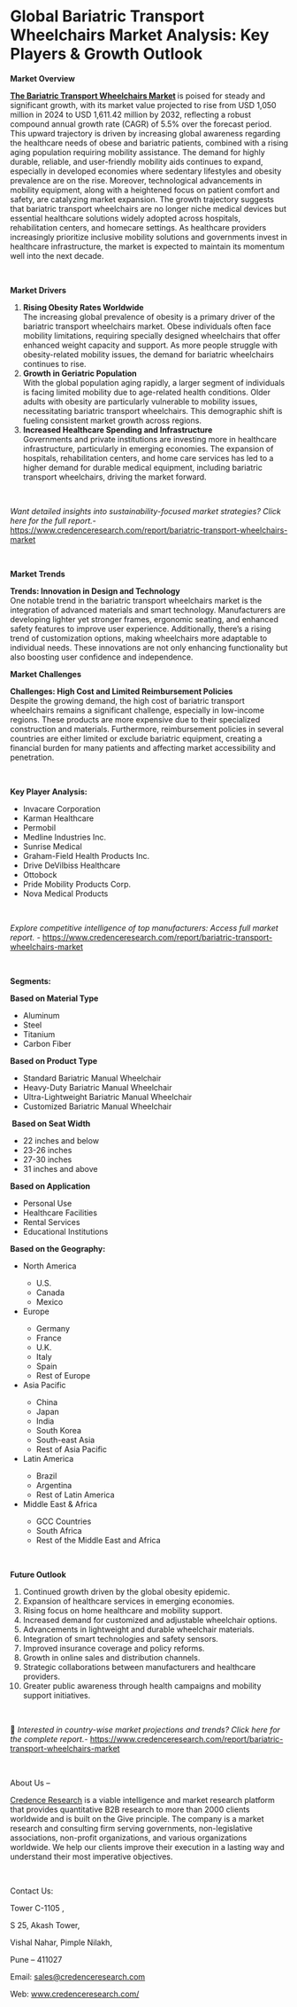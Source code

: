 #  Global Bariatric Transport Wheelchairs Market Analysis: Key Players & Growth Outlook



<p><strong>Market Overview</strong></p>
<p><strong><a href="https://www.credenceresearch.com/report/bariatric-transport-wheelchairs-market">The Bariatric Transport Wheelchairs Market</a> </strong>is poised for steady and significant growth, with its market value projected to rise from USD 1,050 million in 2024 to USD 1,611.42 million by 2032, reflecting a robust compound annual growth rate (CAGR) of 5.5% over the forecast period. This upward trajectory is driven by increasing global awareness regarding the healthcare needs of obese and bariatric patients, combined with a rising aging population requiring mobility assistance. The demand for highly durable, reliable, and user-friendly mobility aids continues to expand, especially in developed economies where sedentary lifestyles and obesity prevalence are on the rise. Moreover, technological advancements in mobility equipment, along with a heightened focus on patient comfort and safety, are catalyzing market expansion. The growth trajectory suggests that bariatric transport wheelchairs are no longer niche medical devices but essential healthcare solutions widely adopted across hospitals, rehabilitation centers, and homecare settings. As healthcare providers increasingly prioritize inclusive mobility solutions and governments invest in healthcare infrastructure, the market is expected to maintain its momentum well into the next decade.</p>
<p><strong>&nbsp;</strong></p>
<p><strong>Market Drivers</strong></p>
<ol>
<li><strong> Rising Obesity Rates Worldwide</strong><br /> The increasing global prevalence of obesity is a primary driver of the bariatric transport wheelchairs market. Obese individuals often face mobility limitations, requiring specially designed wheelchairs that offer enhanced weight capacity and support. As more people struggle with obesity-related mobility issues, the demand for bariatric wheelchairs continues to rise.</li>
<li><strong> Growth in Geriatric Population</strong><br /> With the global population aging rapidly, a larger segment of individuals is facing limited mobility due to age-related health conditions. Older adults with obesity are particularly vulnerable to mobility issues, necessitating bariatric transport wheelchairs. This demographic shift is fueling consistent market growth across regions.</li>
<li><strong> Increased Healthcare Spending and Infrastructure</strong><br /> Governments and private institutions are investing more in healthcare infrastructure, particularly in emerging economies. The expansion of hospitals, rehabilitation centers, and home care services has led to a higher demand for durable medical equipment, including bariatric transport wheelchairs, driving the market forward.</li>
</ol>
<p><strong>&nbsp;</strong></p>
<p><em>Want detailed insights into sustainability-focused market strategies? Click here for the full report.- </em><a href="https://www.credenceresearch.com/report/bariatric-transport-wheelchairs-market">https://www.credenceresearch.com/report/bariatric-transport-wheelchairs-market</a></p>
<p>&nbsp;</p>
<p><strong>Market Trends</strong></p>
<p><strong>Trends: Innovation in Design and Technology</strong><br /> One notable trend in the bariatric transport wheelchairs market is the integration of advanced materials and smart technology. Manufacturers are developing lighter yet stronger frames, ergonomic seating, and enhanced safety features to improve user experience. Additionally, there&rsquo;s a rising trend of customization options, making wheelchairs more adaptable to individual needs. These innovations are not only enhancing functionality but also boosting user confidence and independence.</p>
<p><strong>Market Challenges</strong></p>
<p><strong>Challenges: High Cost and Limited Reimbursement Policies<br /> </strong>Despite the growing demand, the high cost of bariatric transport wheelchairs remains a significant challenge, especially in low-income regions. These products are more expensive due to their specialized construction and materials. Furthermore, reimbursement policies in several countries are either limited or exclude bariatric equipment, creating a financial burden for many patients and affecting market accessibility and penetration.</p>
<p><strong>&nbsp;</strong></p>
<p><strong>Key Player Analysis:</strong></p>
<ul>
<li>Invacare Corporation</li>
<li>Karman Healthcare</li>
<li>Permobil</li>
<li>Medline Industries Inc.</li>
<li>Sunrise Medical</li>
<li>Graham-Field Health Products Inc.</li>
<li>Drive DeVilbiss Healthcare</li>
<li>Ottobock</li>
<li>Pride Mobility Products Corp.</li>
<li>Nova Medical Products</li>
</ul>
<p>&nbsp;</p>
<p><em>Explore competitive intelligence of top manufacturers: Access full market report. - </em><a href="https://www.credenceresearch.com/report/bariatric-transport-wheelchairs-market">https://www.credenceresearch.com/report/bariatric-transport-wheelchairs-market</a></p>
<p>&nbsp;</p>
<p><strong>Segments:</strong></p>
<p><strong>Based on&nbsp;Material Type</strong></p>
<ul>
<li>Aluminum</li>
<li>Steel</li>
<li>Titanium</li>
<li>Carbon Fiber</li>
</ul>
<p><strong>Based on&nbsp;Product Type</strong></p>
<ul>
<li>Standard Bariatric Manual Wheelchair</li>
<li>Heavy-Duty Bariatric Manual Wheelchair</li>
<li>Ultra-Lightweight Bariatric Manual Wheelchair</li>
<li>Customized Bariatric Manual Wheelchair</li>
</ul>
<p><strong>&nbsp;Based on&nbsp;Seat Width</strong></p>
<ul>
<li>22 inches and below</li>
<li>23-26 inches</li>
<li>27-30 inches</li>
<li>31 inches and above</li>
</ul>
<p><strong>Based on&nbsp;Application</strong></p>
<ul>
<li>Personal Use</li>
<li>Healthcare Facilities</li>
<li>Rental Services</li>
<li>Educational Institutions</li>
</ul>
<p><strong>Based on the Geography:</strong></p>
<ul>
<li>North America</li>
<ul>
<li>U.S.</li>
<li>Canada</li>
<li>Mexico</li>
</ul>
<li>Europe</li>
<ul>
<li>Germany</li>
<li>France</li>
<li>U.K.</li>
<li>Italy</li>
<li>Spain</li>
<li>Rest of Europe</li>
</ul>
<li>Asia Pacific</li>
<ul>
<li>China</li>
<li>Japan</li>
<li>India</li>
<li>South Korea</li>
<li>South-east Asia</li>
<li>Rest of Asia Pacific</li>
</ul>
<li>Latin America</li>
<ul>
<li>Brazil</li>
<li>Argentina</li>
<li>Rest of Latin America</li>
</ul>
<li>Middle East &amp; Africa</li>
<ul>
<li>GCC Countries</li>
<li>South Africa</li>
<li>Rest of the Middle East and Africa</li>
</ul>
</ul>
<p>&nbsp;</p>
<p><strong>Future Outlook </strong></p>
<ol>
<li>Continued growth driven by the global obesity epidemic.</li>
<li>Expansion of healthcare services in emerging economies.</li>
<li>Rising focus on home healthcare and mobility support.</li>
<li>Increased demand for customized and adjustable wheelchair options.</li>
<li>Advancements in lightweight and durable wheelchair materials.</li>
<li>Integration of smart technologies and safety sensors.</li>
<li>Improved insurance coverage and policy reforms.</li>
<li>Growth in online sales and distribution channels.</li>
<li>Strategic collaborations between manufacturers and healthcare providers.</li>
<li>Greater public awareness through health campaigns and mobility support initiatives.</li>
</ol>
<p><strong>&nbsp;</strong></p>
<p>📌 <em>Interested in country-wise market projections and trends? Click here for the complete report.- </em><a href="https://www.credenceresearch.com/report/bariatric-transport-wheelchairs-market">https://www.credenceresearch.com/report/bariatric-transport-wheelchairs-market</a></p>
<p>&nbsp;</p>
<p>About Us &ndash;</p>
<p><a href="https://www.credenceresearch.com/">Credence Research</a> is a viable intelligence and market research platform that provides quantitative B2B research to more than 2000 clients worldwide and is built on the Give principle. The company is a market research and consulting firm serving governments, non-legislative associations, non-profit organizations, and various organizations worldwide. We help our clients improve their execution in a lasting way and understand their most imperative objectives.</p>
<p>&nbsp;</p>
<p>Contact Us:</p>
<p>Tower C-1105 ,</p>
<p>S 25, Akash Tower,</p>
<p>Vishal Nahar, Pimple Nilakh,</p>
<p>Pune &ndash; 411027</p>
<p>Email: <a href="mailto:sales@credenceresearch.com">sales@credenceresearch.com</a></p>
<p>Web: <a href="http://www.credenceresearch.com/">www.credenceresearch.com/</a></p>
